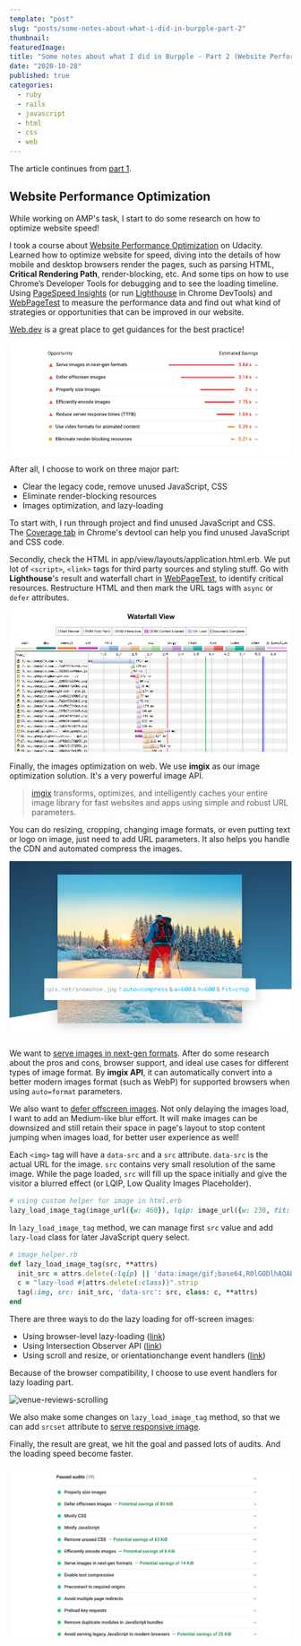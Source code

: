 ```yaml
---
template: "post"
slug: "posts/some-notes-about-what-i-did-in-burpple-part-2"
thumbnail:
featuredImage:
title: "Some notes about what I did in Burpple - Part 2 (Website Performance Optimization)"
date: "2020-10-28"
published: true
categories:
  - ruby
  - rails
  - javascript
  - html
  - css
  - web
---
```


The article continues from [part 1](/posts/some-notes-about-what-i-did-in-burpple-part-1).

## Website Performance Optimization

While working on AMP's task, I start to do some research on how to optimize website speed!

I took a course about [Website Performance Optimization](https://www.udacity.com/course/website-performance-optimization--ud884) on Udacity. Learned how to optimize website for speed, diving into the details of how mobile and desktop browsers render the pages, such as parsing HTML, **Critical Rendering Path**, render-blocking, etc. And some tips on how to use Chrome’s Developer Tools for debugging and to see the loading timeline. Using [PageSpeed Insights](https://developers.google.com/speed/pagespeed/insights/) (or run [Lighthouse](https://developers.google.com/web/tools/lighthouse) in Chrome DevTools) and [WebPageTest](https://www.webpagetest.org/) to measure the performance data and find out what kind of strategies or opportunities that can be improved in our website.

[Web.dev](https://web.dev/) is a great place to get guidances for the best practice!

![Some opportunities that shows in PageSpeed Insights after analyzed the page](performance-optimizing-opportunity.png)

After all, I choose to work on three major part:

- Clear the legacy code, remove unused JavaScript, CSS
- Eliminate render-blocking resources
- Images optimization, and lazy-loading

To start with, I run through project and find unused JavaScript and CSS. The [Coverage tab](https://developers.google.com/web/tools/chrome-devtools/coverage) in Chrome's devtool can help you find unused JavaScript and CSS code.

Secondly, check the HTML in app/view/layouts/application.html.erb. We put lot of `<script>`, `<link>` tags for third party sources and styling stuff. Go with **Lighthouse**'s result and waterfall chart in [WebPageTest](https://www.webpagetest.org/), to identify critical resources. Restructure HTML and then mark the URL tags with `async` or `defer` attributes.

![Waterfall chart in WebPageTest](webpagetest-waterfall.png)

Finally, the images optimization on web. We use **imgix** as our image optimization solution. It's a very powerful image API.

> [imgix](https://www.imgix.com/) transforms, optimizes, and intelligently caches your entire image library for fast websites and apps using simple and robust URL parameters.

You can do resizing, cropping, changing image formats, or even putting text or logo on image, just need to add URL parameters. It also helps you handle the CDN and automated compress the images.

![Demo for imgix URL with parameters from imgix](imgix-demo.png)

We want to [serve images in next-gen formats](https://web.dev/uses-webp-images/). After do some research about the pros and cons, browser support, and ideal use cases for different types of image format. By **imgix API**, it can automatically convert into a better modern images format (such as WebP) for supported browsers when using `auto=format` parameters.

We also want to [defer offscreen images](https://web.dev/offscreen-images/). Not only delaying the images load, I want to add an Medium-like blur effort. It will make images can be downsized and still retain their space in page's layout to stop content jumping when images load, for better user experience as well!

Each `<img>` tag will have a `data-src` and a `src` attribute. `data-src` is the actual URL for the image. `src` contains very small resolution of the same image. While the page loaded, `src` will fill up the space initially and give the visitor a blurred effect (or LQIP, Low Quality Images Placeholder).

```ruby
# using custom helper for image in html.erb
lazy_load_image_tag(image_url({w: 460}), lqip: image_url({w: 230, fit: 'crop', blur: 200}))
```

In `lazy_load_image_tag` method, we can manage first `src` value and add `lazy-load` class for later JavaScript query select.

```ruby
# image_helper.rb
def lazy_load_image_tag(src, **attrs)
  init_src = attrs.delete(:lqip) || 'data:image/gif;base64,R0lGODlhAQABAAAAACH5BAEKAAEALAAAAAABAAEAAAICTAEAOw=='
  c = "lazy-load #{attrs.delete(:class)}".strip
  tag(:img, src: init_src, 'data-src': src, class: c, **attrs)
end
```

There are three ways to do the lazy loading for off-screen images:

- Using browser-level lazy-loading ([link](https://web.dev/lazy-loading-images/#images-inline-native))
- Using Intersection Observer API ([link](https://web.dev/lazy-loading-images/#images-inline-intersection-observer))
- Using scroll and resize, or orientationchange event handlers ([link](https://web.dev/lazy-loading-images/#images-inline-event-handlers))

Because of the browser compatibility, I choose to use event handlers for lazy loading part.

![venue-reviews-scrolling](venue-reviews-scrolling.gif)

We also make some changes on `lazy_load_image_tag` method, so that we can add `srcset` attribute to [serve responsive image](https://web.dev/serve-responsive-images/).

Finally, the result are great, we hit the goal and passed lots of audits. And the loading speed become faster.

![Green lights are great!](performance-optimizing-passed.png)
